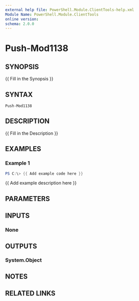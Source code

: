 ```yaml
---
external help file: PowerShell.Module.ClientTools-help.xml
Module Name: PowerShell.Module.ClientTools
online version:
schema: 2.0.0
---
```


# Push-Mod1138

## SYNOPSIS
{{ Fill in the Synopsis }}

## SYNTAX

```
Push-Mod1138
```

## DESCRIPTION
{{ Fill in the Description }}

## EXAMPLES

### Example 1
```powershell
PS C:\> {{ Add example code here }}
```

{{ Add example description here }}

## PARAMETERS

## INPUTS

### None

## OUTPUTS

### System.Object
## NOTES

## RELATED LINKS
